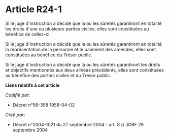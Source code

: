 # Article R24-1

Si le juge d'instruction a décidé que la ou les sûretés garantiront en totalité les droits d'une ou plusieurs parties
civiles, elles sont constituées au bénéfice de celles-ci.

Si le juge d'instruction a décidé que la ou les sûretés garantiront en totalité la représentation de la personne et le
paiement des amendes, elles sont constituées au bénéfice du Trésor public.

Si le juge d'instruction a décidé que la ou les sûretés garantiront les droits et objectifs mentionnés aux deux alinéas
précédents, elles sont constituées au bénéfice des parties civiles et du Trésor public.

**Liens relatifs à cet article**

_Codifié par_:

  - Décret n°58-358 1958-04-02

_Créé par_:

  - Décret n°2004-1021 du 27 septembre 2004 - art. 8 () JORF 29 septembre 2004
